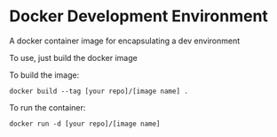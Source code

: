 # Docker Development Environment

A docker container image for encapsulating a dev environment

To use, just build the docker image

To build the image:

```
docker build --tag [your repo]/[image name] .
```

To run the container:

```
docker run -d [your repo]/[image name]
```


